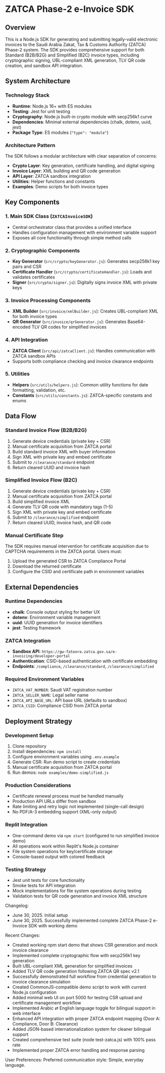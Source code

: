 # ZATCA Phase-2 e-Invoice SDK

## Overview

This is a Node.js SDK for generating and submitting legally-valid electronic invoices to the Saudi Arabia Zakat, Tax & Customs Authority (ZATCA) Phase-2 system. The SDK provides comprehensive support for both Standard (B2B/B2G) and Simplified (B2C) invoice types, including cryptographic signing, UBL-compliant XML generation, TLV QR code creation, and sandbox API integration.

## System Architecture

### Technology Stack
- **Runtime**: Node.js 16+ with ES modules
- **Testing**: Jest for unit testing
- **Cryptography**: Node.js built-in crypto module with secp256k1 curve
- **Dependencies**: Minimal external dependencies (chalk, dotenv, uuid, jest)
- **Package Type**: ES modules (`"type": "module"`)

### Architecture Pattern
The SDK follows a modular architecture with clear separation of concerns:
- **Crypto Layer**: Key generation, certificate handling, and digital signing
- **Invoice Layer**: XML building and QR code generation
- **API Layer**: ZATCA sandbox integration
- **Utilities**: Helper functions and constants
- **Examples**: Demo scripts for both invoice types

## Key Components

### 1. Main SDK Class (`ZATCAInvoiceSDK`)
- Central orchestrator class that provides a unified interface
- Handles configuration management with environment variable support
- Exposes all core functionality through simple method calls

### 2. Cryptographic Components
- **Key Generator** (`src/crypto/keyGenerator.js`): Generates secp256k1 key pairs and CSR
- **Certificate Handler** (`src/crypto/certificateHandler.js`): Loads and validates certificates
- **Signer** (`src/crypto/signer.js`): Digitally signs invoice XML with private keys

### 3. Invoice Processing Components
- **XML Builder** (`src/invoice/xmlBuilder.js`): Creates UBL-compliant XML for both invoice types
- **QR Generator** (`src/invoice/qrGenerator.js`): Generates Base64-encoded TLV QR codes for simplified invoices

### 4. API Integration
- **ZATCA Client** (`src/api/zatcaClient.js`): Handles communication with ZATCA sandbox APIs
- Supports both compliance checking and invoice clearance endpoints

### 5. Utilities
- **Helpers** (`src/utils/helpers.js`): Common utility functions for date formatting, validation, etc.
- **Constants** (`src/utils/constants.js`): ZATCA-specific constants and enums

## Data Flow

### Standard Invoice Flow (B2B/B2G)
1. Generate device credentials (private key + CSR)
2. Manual certificate acquisition from ZATCA portal
3. Build standard invoice XML with buyer information
4. Sign XML with private key and embed certificate
5. Submit to `/clearance/standard` endpoint
6. Return cleared UUID and invoice hash

### Simplified Invoice Flow (B2C)
1. Generate device credentials (private key + CSR)
2. Manual certificate acquisition from ZATCA portal
3. Build simplified invoice XML
4. Generate TLV QR code with mandatory tags (1-5)
5. Sign XML with private key and embed certificate
6. Submit to `/clearance/simplified` endpoint
7. Return cleared UUID, invoice hash, and QR code

### Manual Certificate Step
The SDK requires manual intervention for certificate acquisition due to CAPTCHA requirements in the ZATCA portal. Users must:
1. Upload the generated CSR to ZATCA Compliance Portal
2. Download the returned certificate
3. Configure the CSID and certificate path in environment variables

## External Dependencies

### Runtime Dependencies
- **chalk**: Console output styling for better UX
- **dotenv**: Environment variable management
- **uuid**: UUID generation for invoice identifiers
- **jest**: Testing framework

### ZATCA Integration
- **Sandbox API**: `https://gw-fatoora.zatca.gov.sa/e-invoicing/developer-portal`
- **Authentication**: CSID-based authentication with certificate embedding
- **Endpoints**: `/compliance`, `/clearance/standard`, `/clearance/simplified`

### Required Environment Variables
- `ZATCA_VAT_NUMBER`: Saudi VAT registration number
- `ZATCA_SELLER_NAME`: Legal seller name
- `ZATCA_API_BASE_URL`: API base URL (defaults to sandbox)
- `ZATCA_CSID`: Compliance CSID from ZATCA portal

## Deployment Strategy

### Development Setup
1. Clone repository
2. Install dependencies: `npm install`
3. Configure environment variables using `.env.example`
4. Generate CSR: Run demo script to create credentials
5. Manual certificate acquisition from ZATCA portal
6. Run demos: `node examples/demo-simplified.js`

### Production Considerations
- Certificate renewal process must be handled manually
- Production API URLs differ from sandbox
- Rate limiting and retry logic not implemented (single-call design)
- No PDF/A-3 embedding support (XML-only output)

### Replit Integration
- One-command demo via `npm start` (configured to run simplified invoice demo)
- All operations work within Replit's Node.js container
- File system operations for key/certificate storage
- Console-based output with colored feedback

### Testing Strategy
- Jest unit tests for core functionality
- Smoke tests for API integration
- Mock implementations for file system operations during testing
- Validation tests for QR code generation and invoice XML structure

Changelog:
- June 30, 2025. Initial setup
- June 30, 2025. Successfully implemented complete ZATCA Phase-2 e-Invoice SDK with working demo

Recent Changes:
- Created working npm start demo that shows CSR generation and mock invoice clearance
- Implemented complete cryptographic flow with secp256k1 key generation
- Built UBL-compliant XML generation for simplified invoices
- Added TLV QR code generation following ZATCA QR spec v2.1
- Successfully demonstrated full workflow from credential generation to invoice clearance simulation
- Created CommonJS-compatible demo script to work with current Node.js configuration
- Added minimal web UI on port 5000 for testing CSR upload and certificate management workflow
- Implemented Arabic ⇄ English language toggle for bilingual support in web interface
- Enhanced API integration with proper ZATCA endpoint mapping (Door A: Compliance, Door B: Clearance)
- Added JSON-based internationalization system for cleaner bilingual support
- Created comprehensive test suite (node test-zatca.js) with 100% pass rate
- Implemented proper ZATCA error handling and response parsing

User Preferences:
Preferred communication style: Simple, everyday language.
